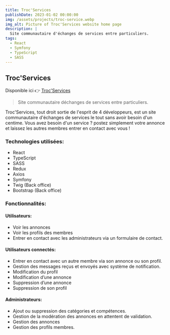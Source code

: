 ```yaml
---
title: Troc'Services
publishDate: 2023-01-02 00:00:00
img: /assets/projects/troc-service.webp
img_alt: Picture of Troc'Services website home page
description: |
  Site communautaire d'échanges de services entre particuliers.
tags:
  - React
  - Symfony
  - TypeScript
  - SASS
---
```


## Troc'Services

Disponible ici 👉 <a href="https://trocservices.fr">Troc'Services</a>
> Site communautaire déchanges de services entre particuliers.


Troc'Services, tout droit sortie de l'esprit de 4 développeurs, est un site communautaire d'échanges de services le tout sans avoir besoin d'un centime. Vous avez besoin d'un service ? postez simplement votre annonce et laissez les autres membres entrer en contact avec vous !

### Technologies utilisées:

- React
- TypeScript
- SASS
- Redux
- Axios
- Symfony
- Twig (Back office)
- Bootstrap (Back office)

### Fonctionnalités:
#### Utilisateurs:
- Voir les annonces
- Voir les profils des membres
- Entrer en contact avec les administrateurs via un formulaire de contact.
#### Utilisateurs connectés:
- Entrer en contact avec un autre membre via son annonce ou son profil.
- Gestion des messages reçus et envoyés avec système de notification.
- Modification du profil
- Modification d’une annonce
- Suppression d’une annonce
- Suppression de son profil
#### Administrateurs:
- Ajout ou suppression des catégories et compétences.
- Gestion de la modération des annonces en attentent de validation.
- Gestion des annonces
- Gestion des profils membres.
